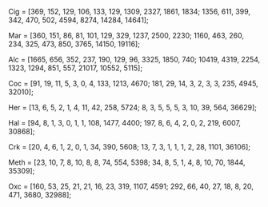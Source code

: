 Cig = [369, 152, 129, 106, 133, 129, 1309, 2327, 1861, 1834; 1356, 611, 399, 342, 470, 502, 4594, 8274, 14284, 14641];

Mar = [360, 151, 86, 81, 101, 129, 329, 1237, 2500, 2230; 1160, 463, 260, 234, 325, 473, 850, 3765, 14150, 19116];

Alc = [1665, 656, 352, 237, 190, 129, 96, 3325, 1850, 740; 10419, 4319, 2254, 1323, 1294, 851, 557, 21017, 10552, 5115];

Coc = [91, 19, 11, 5, 3, 0, 4, 133, 1213, 4670; 181, 29, 14, 3, 2, 3, 3, 235, 4945, 32010];

Her = [13, 6, 5, 2, 1, 4, 11, 42, 258, 5724; 8, 3, 5, 5, 5, 3, 10, 39, 564, 36629];

Hal = [94, 8, 1, 3, 0, 1, 1, 108, 1477, 4400; 197, 8, 6, 4, 2, 0, 2, 219, 6007, 30868];

Crk = [20, 4, 6, 1, 2, 0, 1, 34, 390, 5608; 13, 7, 3, 1, 1, 1, 2, 28, 1101, 36106];

Meth = [23, 10, 7, 8, 10, 8, 8, 74, 554, 5398; 34, 8, 5, 1, 4, 8, 10, 70, 1844, 35309];

Oxc = [160, 53, 25, 21, 21, 16, 23, 319, 1107, 4591; 292, 66, 40, 27, 18, 8, 20, 471, 3680, 32988];
